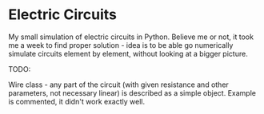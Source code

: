 # Electric Circuits

My small simulation of electric circuits in Python. Believe me or not, it took me a week to find proper solution - idea is to be able go numerically simulate circuits element by element, without looking at a bigger picture.

TODO:

Wire class - any part of the circuit (with given resistance and other parameters, not necessary linear) is described as a simple object. Example is commented, it didn't work exactly well.